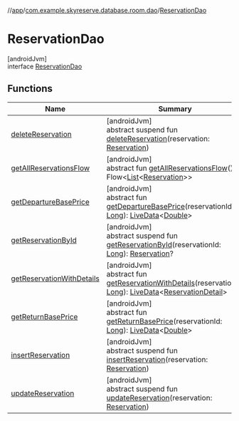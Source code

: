 //[app](../../../index.md)/[com.example.skyreserve.database.room.dao](../index.md)/[ReservationDao](index.md)

# ReservationDao

[androidJvm]\
interface [ReservationDao](index.md)

## Functions

| Name | Summary |
|---|---|
| [deleteReservation](delete-reservation.md) | [androidJvm]<br>abstract suspend fun [deleteReservation](delete-reservation.md)(reservation: [Reservation](../../com.example.skyreserve.database.room.entity/-reservation/index.md)) |
| [getAllReservationsFlow](get-all-reservations-flow.md) | [androidJvm]<br>abstract fun [getAllReservationsFlow](get-all-reservations-flow.md)(): <!---  GfmCommand {"@class":"org.jetbrains.dokka.gfm.ResolveLinkGfmCommand","dri":{"packageName":"kotlinx.coroutines.flow","classNames":"Flow","callable":null,"target":{"@class":"org.jetbrains.dokka.links.PointingToDeclaration"},"extra":null}} --->Flow<!--- --->&lt;[List](https://kotlinlang.org/api/latest/jvm/stdlib/kotlin.collections/-list/index.html)&lt;[Reservation](../../com.example.skyreserve.database.room.entity/-reservation/index.md)&gt;&gt; |
| [getDepartureBasePrice](get-departure-base-price.md) | [androidJvm]<br>abstract fun [getDepartureBasePrice](get-departure-base-price.md)(reservationId: [Long](https://kotlinlang.org/api/latest/jvm/stdlib/kotlin/-long/index.html)): [LiveData](https://developer.android.com/reference/kotlin/androidx/lifecycle/LiveData.html)&lt;[Double](https://kotlinlang.org/api/latest/jvm/stdlib/kotlin/-double/index.html)&gt; |
| [getReservationById](get-reservation-by-id.md) | [androidJvm]<br>abstract suspend fun [getReservationById](get-reservation-by-id.md)(reservationId: [Long](https://kotlinlang.org/api/latest/jvm/stdlib/kotlin/-long/index.html)): [Reservation](../../com.example.skyreserve.database.room.entity/-reservation/index.md)? |
| [getReservationWithDetails](get-reservation-with-details.md) | [androidJvm]<br>abstract fun [getReservationWithDetails](get-reservation-with-details.md)(reservationId: [Long](https://kotlinlang.org/api/latest/jvm/stdlib/kotlin/-long/index.html)): [LiveData](https://developer.android.com/reference/kotlin/androidx/lifecycle/LiveData.html)&lt;[ReservationDetail](../../com.example.skyreserve.WhatToDo.DataTransferObject/-reservation-detail/index.md)&gt; |
| [getReturnBasePrice](get-return-base-price.md) | [androidJvm]<br>abstract fun [getReturnBasePrice](get-return-base-price.md)(reservationId: [Long](https://kotlinlang.org/api/latest/jvm/stdlib/kotlin/-long/index.html)): [LiveData](https://developer.android.com/reference/kotlin/androidx/lifecycle/LiveData.html)&lt;[Double](https://kotlinlang.org/api/latest/jvm/stdlib/kotlin/-double/index.html)&gt; |
| [insertReservation](insert-reservation.md) | [androidJvm]<br>abstract suspend fun [insertReservation](insert-reservation.md)(reservation: [Reservation](../../com.example.skyreserve.database.room.entity/-reservation/index.md)) |
| [updateReservation](update-reservation.md) | [androidJvm]<br>abstract suspend fun [updateReservation](update-reservation.md)(reservation: [Reservation](../../com.example.skyreserve.database.room.entity/-reservation/index.md)) |
